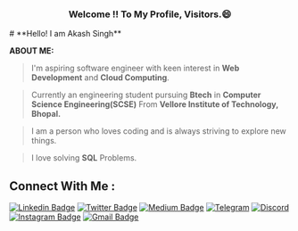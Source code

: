 <!--
### Hi there 👋, I'm Akash Singh
A passionate Java and Frontend Developer
- 🌱 I’m currently learning React, Node JS
- 💬 Ask me about Java, DSA, Frontend Web Devlopment.
- 📫 How to reach me: https://www.linkedin.com/in/akash-singh-24a7b6179
- ⚡ Fun fact: I love playing Badminton.
-->
<h3 align="center"> <p>Welcome !! To My Profile, Visitors.😄</p> </h3>
<!-- <img align="center" src="pic-1.png">
 -->
# **Hello! I am Akash Singh** 

**ABOUT ME:**
> I'm aspiring software engineer with keen interest in **Web Development** and **Cloud Computing**.

> Currently an engineering student pursuing **Btech** in **Computer Science Engineering(SCSE)** From **Vellore Institute of Technology, Bhopal.**

> I am a person who loves coding and is always striving to explore new things.

> I love solving **SQL** Problems.

<!--
37,106,121
-->


##  Connect With Me :
[![Linkedin Badge](https://img.shields.io/badge/-Akash.Singh-blue?style=flat-square&logo=Linkedin&logoColor=black&link=https://https://www.linkedin.com/in/akashsingh37/)](www.linkedin.com/in/akashsingh37/)
[![Twitter Badge](https://img.shields.io/badge/-@Aman.Srivastava-1ca0f1?style=&flat-square&labelColor=1ca0f1&logo=twitter&logoColor=black&link=https://twitter.com/AmanSri68355587)](https://twitter.com/Amansrv_)
[![Medium Badge](https://img.shields.io/badge/-@Aman.Srivastava-03a57a?style=&flat-square&labelColor=black&logo=Medium&link=https://medium.com/@amansrv/)](https://medium.com/@amansrv)
[![Telegram](https://img.shields.io/badge/-Telegram-blue?style=flat-square&logo=Telegram&logoColor=white)](https://t.me/aman1srv)
[![Discord](https://img.shields.io/badge/-Discord-7289DA?style=flat-square&logo=discord&logoColor=white)](https://discordapp.com/users/aman.srivastava#7510)
[![Instagram Badge](https://img.shields.io/badge/-Instagram-purple?style=flat-square&logo=instagram&logoColor=white&link=https://instagram.com/amansrv_/)](https://instagram.com/amansrv_)
[![Gmail Badge](https://img.shields.io/badge/-srivastavaaman237@gmail.com-c14438?style=flat-square&logo=Gmail&logoColor=black&link=mailto:srivastavaaman237@gmail.com)](mailto:srivastavaaman237@gmail.com)

<!--

## Coding Account :
[![LeetCode](https://img.shields.io/badge/-LeetCode-FFA116?style=flat-square&logo=LeetCode&logoColor=black)](https://leetcode.com/##########/)
[![GeeksForGeeks](https://img.shields.io/badge/-GeeksForGeeks-05CC47?style=flat-square&logo=GeeksForGeeks&logoColor=black)](https://auth.geeksforgeeks.org/user/#########)
[![HackerRank](https://img.shields.io/badge/-HackerRank-2EC866?style=flat-square&logo=HackerRank&logoColor=black)](https://www.hackerrank.com/##########)


## Positions :
- Computer Science Engineering Student at **[Vellore Institute of Technology](http://vitbhopal.ac.in/)**
- Open Source Contributor at **@GSWoC'21** and **@HacktoberFest'22**
- Web Developer at **@Antrix Club**
- Tech Blogger at **@Medium**
- Campus Ambassador at **@International Mun Campus**


## My skills :

> ##  **Languages:** 
<a href="https://www.cprogramming.com/" target="_blank"> <img src="https://raw.githubusercontent.com/devicons/devicon/master/icons/c/c-original.svg" alt="c" width="40" height="40"/></a> 
<a href="https://www.w3schools.com/cpp/" target="_blank"> <img src="https://raw.githubusercontent.com/devicons/devicon/master/icons/cplusplus/cplusplus-original.svg" alt="cplusplus" width="40" height="40"/> </a> 
<a href="https://www.python.org" target="_blank"> <img src="https://raw.githubusercontent.com/devicons/devicon/master/icons/python/python-original.svg" alt="python" width="40" height="40"/> </a> 
<a href="https://www.java.com" target="_blank"> <img src="https://raw.githubusercontent.com/devicons/devicon/master/icons/java/java-original.svg" alt="java" width="40" height="40"/> </a><br>

<a href="https://www.w3.org/html/" target="_blank"> <img src="https://raw.githubusercontent.com/devicons/devicon/master/icons/html5/html5-original-wordmark.svg" alt="html5" width="40" height="40"/></a> 
<a href="https://www.w3schools.com/css/" target="_blank"> <img src="https://raw.githubusercontent.com/devicons/devicon/master/icons/css3/css3-original-wordmark.svg" alt="css3" width="40" height="40"/> </a><a href="https://developer.mozilla.org/en-US/docs/Web/JavaScript" target="_blank"> <img src="https://raw.githubusercontent.com/devicons/devicon/master/icons/javascript/javascript-original.svg" alt="javascript" width="40" height="40"/> </a> 

> ## **Framework:**
<a href="https://reactjs.org/" target="_blank"> <img src="https://raw.githubusercontent.com/devicons/devicon/master/icons/react/react-original-wordmark.svg" alt="react" width="40" height="40"/> </a>
<a href="https://nodejs.org" target="_blank"> <img src="https://raw.githubusercontent.com/devicons/devicon/master/icons/nodejs/nodejs-original-wordmark.svg" alt="nodejs" width="40" height="40"/></a> <a href="https://expressjs.com" target="_blank"> <img src="https://raw.githubusercontent.com/devicons/devicon/master/icons/express/express-original-wordmark.svg" alt="express" width="40" height="40"/> </a><br>

> ## **Databases:**
<a href="https://MongoDb.com/" target="_blank"> <img src="https://www.vectorlogo.zone/logos/mongodb/mongodb-icon.svg" alt="mongodb" width="40" height="40"/> </a> <a href="https://www.mysql.com/" target="_blank"> <img src="https://www.vectorlogo.zone/logos/mysql/mysql-ar21.svg" alt="mongodb" width="40" height="40"/> </a>  


> ## **Designing and Styling:**
<a href="https://getbootstrap.com" target="_blank"> <img src="https://raw.githubusercontent.com/devicons/devicon/master/icons/bootstrap/bootstrap-plain-wordmark.svg" alt="bootstrap" width="40" height="40"/> </a> <a href="https://bulma.io/" target="_blank"> <img src="https://raw.githubusercontent.com/gilbarbara/logos/804dc257b59e144eaca5bc6ffd16949752c6f789/logos/bulma.svg" alt="bulma" width="40" height="40"/> </a> <a href="https://materializecss.com/" target="_blank"> <img src="https://raw.githubusercontent.com/prplx/svg-logos/5585531d45d294869c4eaab4d7cf2e9c167710a9/svg/materialize.svg" alt="materialize" width="40" height="40"/> </a> <a href="https://sass-lang.com" target="_blank"> <img src="https://raw.githubusercontent.com/devicons/devicon/master/icons/sass/sass-original.svg" alt="sass" width="40" height="40"/> </a> 
<a href="https://tailwindcss.com/" target="_blank"> <img src="https://www.vectorlogo.zone/logos/tailwindcss/tailwindcss-icon.svg" alt="tailwind" width="40" height="40"/> </a>  <a href="https://webpack.js.org" target="_blank"> <img src="https://raw.githubusercontent.com/devicons/devicon/d00d0969292a6569d45b06d3f350f463a0107b0d/icons/webpack/webpack-original-wordmark.svg" alt="webpack" width="40" height="40"/> </a>

> ## **Tools:**
<a href="https://cloud.google.com" target="_blank"> <img src="https://www.vectorlogo.zone/logos/google_cloud/google_cloud-icon.svg" alt="gcp" width="40" height="40"/> </a> 
<a href="https://www.heroku.com/" target="_blank"> <img src="https://www.vectorlogo.zone/logos/heroku/heroku-icon.svg" alt="heroku" width="40" height="40"/></a> 
<a href="https://git-scm.com/" target="_blank"> <img src="https://www.vectorlogo.zone/logos/git-scm/git-scm-icon.svg" alt="git" width="40" height="40"/> 
<a href="https://vs_code.com/" target="_blank"> <img src="https://www.vectorlogo.zone/logos/visualstudio_code/visualstudio_code-icon.svg" alt="git" width="40" height="40"/> 


## **"You Can Ask To Me About!**
- 🔴Front-end Development Using **React.js**
- 🟠Backend Development Using **Node.js**
- 🟢Robust **Full-Stack System Design** Implementation
- 🟣Creating Scalable Cloud Architecture Using **Heroku**
- 🟤Solving Data structures & algorithms question in **C++**
- 🟡Knowledge Of Core Subjects like **OOPS**, **OS**, **DBMS**, **CN**, **Engineering Design**

 
## **"Some More About Me!**
- 🔴I’m Currently Working On **Web Development** using **React.js and Node.js**
- 🟠I’m Currently Learning **DSA and Backend Development**
- 🟢Ask me about DSA and Web Development **[MERN Development]**
- 🟣I’m looking to collaborate on exciting Open-Source Projects and Hackathons
- 🟤Fun fact: What make me more happy?? **To help others and grow-up together👻**
- 🟡I Am Aspiring For **Cloud-Developer**
 
 
## **"Open-Source Work: Recent Activity!**
-->
<!-- START_SECTION:activity -->


<!--

1. 💪Opened PR [#8593](https://github.com/girlscript/winter-of-contributing/pull/8593) in [girlscript/winter-of-contributing](https://github.com/girlscript/winter-of-contributing)
2. ☺ Closed PR [#6783](https://github.com/girlscript/winter-of-contributing/pull/6783) in [girlscript/winter-of-contributing](https://github.com/girlscript/winter-of-contributing)
3. ❗️ Closed issue [#4614](https://github.com/girlscript/winter-of-contributing/pull/4614) in [girlscript/winter-of-contributing](https://github.com/girlscript/winter-of-contributing)
4. ☺ Closed PR [#2](https://github.com/pawiie/DSA/pull/2) in [HacktoberFest 22](https://hacktoberfest.com/)
5. ☺ Closed PR [#228](https://github.com/BlackTimber-Labs/Portfolio-Website/pull/228) in [HacktoberFest 22](https://hacktoberfest.com/)
6. ❗️ Closed issue [#14](https://github.com/pawiie/DSA/issues/14) in [HacktoberFest 22](https://hacktoberfest.com/)
7. ❗️ Closed issue [#13](https://github.com/pawiie/DSA/issues/13) in [HacktoberFest 22](https://hacktoberfest.com/)
8. ❗️ Closed issue [#12](https://github.com/pawiie/DSA/issues/12) in [HacktoberFest 22](https://hacktoberfest.com/)
9. ☺ Closed PR [#17](https://github.com/pawiie/DSA/pull/17) in [HacktoberFest 22](https://hacktoberfest.com/)
10. ☺ Closed PR [#11](https://github.com/pawiie/DSA/pull/11) in [HacktoberFest 22](https://hacktoberfest.com/)

<!-- END_SECTION:activity -->
 
<!--

 ## **"Hello World!**

 > I'm In the cycle of:

▪️Coding ▪️Programming ▪️Developing ▪️

 ***
 
<hr>

<h3 align="center">Visitor Count</h3>
<a align="center" href="https://profile-counter.glitch.me/{Apurva-tech}/count.svg">
  
  ![VisitorCount](https://profile-counter.glitch.me/{Apurva-tech}/count.svg)  
  
</a>

<hr>
    
***
    
<h2 align="center">Github Activity📊 !! 😊 </h2>   
   
<table>
  <tr>
    <td><img src="https://github-readme-stats.vercel.app/api?username=amansrv&theme=radical&show_icons=true"  display=block width=100% height=auto  alt="1" ></td>
    <td><img src="https://github-readme-stats.vercel.app/api/top-langs/?username=amansrv&theme=radical&layout=compact&hide=Jupyter%20Notebook"  display=block width=100% height=auto  alt="2" ></td>
   </tr> 
  <tr><td><img src="https://github-readme-streak-stats.herokuapp.com/?user=amansrv&theme=tokyonight"  display=block width=100% height=auto alt="3" ></td></tr>
   <tr><td>😀</td></tr>
</table>
    
    
 <h2 align="center">Productivity Stats📈 !! 😊</h2>
 
<img src="https://github-profile-summary-cards.vercel.app/api/cards/profile-details?username=amansrv&theme=monokai"  display=block width=100% height=auto  alt="1" >
   
[![Ashutosh's github activity graph](https://github-readme-activity-graph.cyclic.app/graph?username=amansrv&bg_color=4b4d81&color=fcfcfc&line=45e8e5&point=78d756&area=true&hide_border=true)](https://github.com/ashutosh00710/github-readme-activity-graph)
